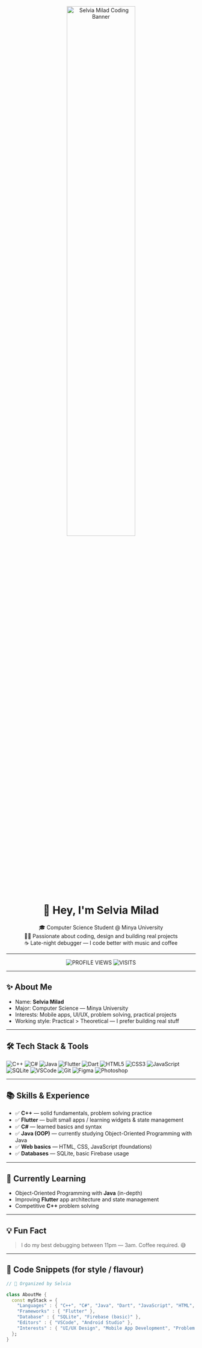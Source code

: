 <div align="center">

<!-- Banner GIF (replace URL if you upload your own gif to the repo) -->
<img src="https://i.ibb.co/XXC7J9M/lavender-girl-coding.png" alt="Selvia Milad Coding Banner" width="60%"/>
<br>

# 💜 Hey, I'm Selvia Milad
🎓 Computer Science Student @ Minya University  
👩‍💻 Passionate about coding, design and building real projects  
☕ Late-night debugger — I code better with music and coffee

</div>

---

<div align="center">

![PROFILE VIEWS](https://komarev.com/ghpvc/?username=Selvia-Milad&style=flat&color=9B59B6&label=PROFILE+VIEWS)
![VISITS](https://hits.seeyoufarm.com/api/count/incr/badge.svg?url=https://github.com/Selvia-Milad&count_bg=%23C39BD3&title_bg=%23555555&icon=github.svg&icon_color=%23E7E7E7&title=VISITS&edge_flat=false)

</div>

---

## ✨ About Me
- Name: **Selvia Milad**  
- Major: Computer Science — Minya University  
- Interests: Mobile apps, UI/UX, problem solving, practical projects  
- Working style: Practical > Theoretical — I prefer building real stuff

---

## 🛠️ Tech Stack & Tools

<!-- Lavender / Purple themed badges -->
![C++](https://img.shields.io/badge/C%2B%2B-6C3483?style=flat&logo=c%2B%2B&logoColor=white)
![C#](https://img.shields.io/badge/C%23-8E44AD?style=flat&logo=c-sharp&logoColor=white)
![Java](https://img.shields.io/badge/Java-A569BD?style=flat&logo=java&logoColor=white)
![Flutter](https://img.shields.io/badge/Flutter-7D3C98?style=flat&logo=flutter&logoColor=white)
![Dart](https://img.shields.io/badge/Dart-BE90D4?style=flat&logo=dart&logoColor=white)
![HTML5](https://img.shields.io/badge/HTML5-E6B0AA?style=flat&logo=html5&logoColor=white)
![CSS3](https://img.shields.io/badge/CSS3-D7BDE2?style=flat&logo=css3&logoColor=white)
![JavaScript](https://img.shields.io/badge/JavaScript-F5EEF8?style=flat&logo=javascript&logoColor=%235B2C6F)
![SQLite](https://img.shields.io/badge/SQLite-884EA0?style=flat&logo=sqlite&logoColor=white)
![VSCode](https://img.shields.io/badge/VS_Code-9B59B6?style=flat&logo=visual%20studio%20code&logoColor=white)
![Git](https://img.shields.io/badge/Git-BA68C8?style=flat&logo=git&logoColor=white)
![Figma](https://img.shields.io/badge/Figma-AB47BC?style=flat&logo=figma&logoColor=white)
![Photoshop](https://img.shields.io/badge/Photoshop-B39DDB?style=flat&logo=Adobe%20Photoshop&logoColor=black)

---

## 📚 Skills & Experience
- ✅ **C++** — solid fundamentals, problem solving practice  
- ✅ **Flutter** — built small apps / learning widgets & state management  
- ✅ **C#** — learned basics and syntax  
- ✅ **Java (OOP)** — currently studying Object-Oriented Programming with Java  
- ✅ **Web basics** — HTML, CSS, JavaScript (foundations)  
- ✅ **Databases** — SQLite, basic Firebase usage

---

## 🌱 Currently Learning
- Object-Oriented Programming with **Java** (in-depth)  
- Improving **Flutter** app architecture and state management  
- Competitive **C++** problem solving

---

## 💡 Fun Fact
> I do my best debugging between 11pm — 3am. Coffee required. 😅

---

## 🧾 Code Snippets (for style / flavour)

```dart
// 💜 Organized by Selvia

class AboutMe { 
  const myStack = {  
    "Languages" : { "C++", "C#", "Java", "Dart", "JavaScript", "HTML", "CSS" },
    "Frameworks" : { "Flutter" },
    "Database" : { "SQLite", "Firebase (basic)" },
    "Editors" : { "VSCode", "Android Studio" },
    "Interests" : { "UI/UX Design", "Mobile App Development", "Problem Solving" }
  };
}
